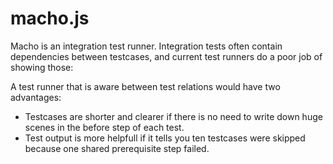 # macho.js

Macho is an integration test runner.
Integration tests often contain dependencies between testcases,
and current test runners do a poor job of showing those:

A test runner that is aware between test relations would have two advantages:
- Testcases are shorter and clearer if there is no need to write down huge
  scenes in the before step of each test.
- Test output is more helpfull if it tells you ten testcases were skipped
  because one shared prerequisite step failed.
